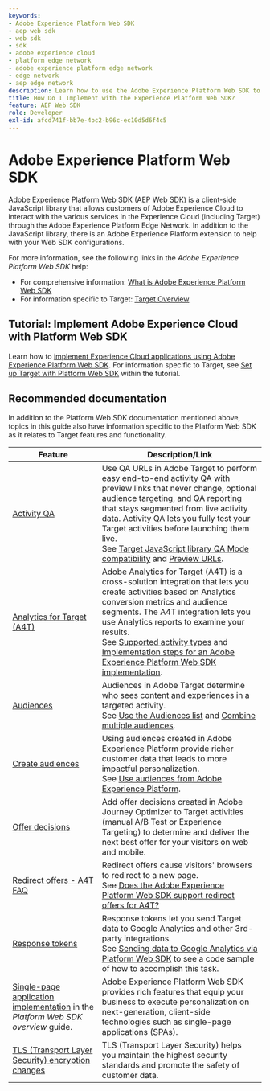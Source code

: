 ```yaml
---
keywords:
- Adobe Experience Platform Web SDK
- aep web sdk
- web sdk
- sdk
- adobe experience cloud
- platform edge network
- adobe experience platform edge network
- edge network
- aep edge network
description: Learn how to use the Adobe Experience Platform Web SDK to interact with the various services in the Adobe Experience Cloud through the AEP Edge Network.
title: How Do I Implement with the Experience Platform Web SDK?
feature: AEP Web SDK
role: Developer
exl-id: afcd741f-bb7e-4bc2-b96c-ec10d5d6f4c5
---
```

# Adobe Experience Platform Web SDK

Adobe Experience Platform Web SDK (AEP Web SDK) is a client-side JavaScript library that allows customers of Adobe Experience Cloud to interact with the various services in the Experience Cloud (including Target) through the Adobe Experience Platform Edge Network. In addition to the JavaScript library, there is an Adobe Experience Platform extension to help with your Web SDK configurations.

For more information, see the following links in the *Adobe Experience Platform Web SDK* help:

* For comprehensive information: [What is Adobe Experience Platform Web SDK](https://experienceleague.adobe.com/docs/experience-platform/edge/home.html)
* For information specific to Target: [Target Overview](https://experienceleague.adobe.com/docs/experience-platform/edge/personalization/adobe-target/target-overview.html)

## Tutorial: Implement Adobe Experience Cloud with Platform Web SDK

Learn how to [implement Experience Cloud applications using Adobe Experience Platform Web SDK](https://experienceleague.adobe.com/docs/platform-learn/implement-web-sdk/overview.html). For information specific to Target, see [Set up Target with Platform Web SDK](https://experienceleague.adobe.com/docs/platform-learn/implement-web-sdk/applications-setup/setup-target.html) within the tutorial.

## Recommended documentation

In addition to the Platform Web SDK documentation mentioned above, topics in this guide also have information specific to the Platform Web SDK as it relates to Target features and functionality.

|Feature|Description/Link|
| --- | --- |
|[Activity QA](https://experienceleague.adobe.com/docs/target/using/activities/activity-qa/activity-qa.html)|Use QA URLs in Adobe Target to perform easy end-to-end activity QA with preview links that never change, optional audience targeting, and QA reporting that stays segmented from live activity data. Activity QA lets you fully test your Target activities before launching them live.<br />See [Target JavaScript library QA Mode compatibility](https://experienceleague.adobe.com/docs/target/using/activities/activity-qa/activity-qa.html#compatibility) and [Preview URLs](https://experienceleague.adobe.com/docs/target/using/activities/activity-qa/activity-qa.html#preview).|
|[Analytics for Target (A4T)](https://experienceleague.adobe.com/docs/target/using/integrate/a4t/a4t.html)| Adobe Analytics for Target (A4T) is a cross-solution integration that lets you create activities based on Analytics conversion metrics and audience segments. The A4T integration lets you use Analytics reports to examine your results.<br />See [Supported activity types](https://experienceleague.adobe.com/docs/target/using/integrate/a4t/a4t.html#section_F487896214BF4803AF78C552EF1669AA) and [Implementation steps for an Adobe Experience Platform Web SDK implementation](https://experienceleague.adobe.com/docs/target/using/integrate/a4t/a4timplementation.html#platform).|
|[Audiences](https://experienceleague.adobe.com/docs/target/using/audiences/target.html)|Audiences in Adobe Target determine who sees content and experiences in a targeted activity.<br />See [Use the Audiences list](https://experienceleague.adobe.com/docs/target/using/audiences/create-audiences/audiences.html#use-list) and [Combine multiple audiences](https://experienceleague.adobe.com/docs/target/using/audiences/combining-multiple-audiences.html).|
|[Create audiences](https://experienceleague.adobe.com/docs/target/using/audiences/create-audiences/audiences.html)|Using audiences created in Adobe Experience Platform provide richer customer data that leads to more impactful personalization.<br />See [Use audiences from Adobe Experience Platform](https://experienceleague.adobe.com/docs/target/using/audiences/create-audiences/audiences.html#aep).|
|[Offer decisions](https://experienceleague.adobe.com/docs/target/using/integrate/ajo/offer-decision.html)|Add offer decisions created in Adobe Journey Optimizer to Target activities (manual A/B Test or Experience Targeting) to determine and deliver the next best offer for your visitors on web and mobile.|
|[Redirect offers - A4T FAQ](https://experienceleague.adobe.com/docs/target/using/integrate/a4t/a4t-faq/a4t-faq-redirect-offers.html)|Redirect offers cause visitors' browsers to redirect to a new page.<br />See [Does the Adobe Experience Platform Web SDK support redirect offers for A4T?](https://experienceleague.adobe.com/docs/target/using/integrate/a4t/a4t-faq/a4t-faq-redirect-offers.html#platform)|
|[Response tokens](https://experienceleague.adobe.com/docs/target/using/administer/response-tokens.html)|Response tokens let you send Target data to Google Analytics and other 3rd-party integrations.<br />See [Sending data to Google Analytics via Platform Web SDK](https://experienceleague.adobe.com/docs/target/using/administer/response-tokens.html#sending-data-to-google-analytics-via-platform-web-sdk) to see a code sample of how to accomplish this task.|
|[Single-page application implementation](https://experienceleague.adobe.com/docs/experience-platform/edge/personalization/adobe-target/spa-implementation.html) in the *Platform Web SDK overview* guide. |Adobe Experience Platform Web SDK provides rich features that equip your business to execute personalization on next-generation, client-side technologies such as single-page applications (SPAs).|
|[TLS (Transport Layer Security) encryption changes](../../before-implement/tls-transport-layer-security-encryption.md)|TLS (Transport Layer Security) helps you maintain the highest security standards and promote the safety of customer data.|
